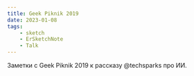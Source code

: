 ```yaml
---
title: Geek Piknik 2019
date: 2023-01-08
tags:
    - sketch
    - ErSketchNote
    - Talk
---
```


Заметки с Geek Piknik 2019 к рассказу @techsparks про ИИ.
